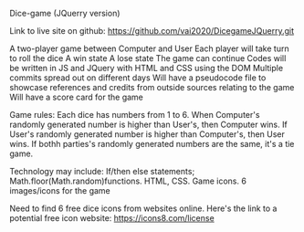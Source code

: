 Dice-game (JQuerry version)

Link to live site on github: https://github.com/vai2020/DicegameJQuerry.git


A two-player game between Computer and User
Each player will take turn to roll the dice
A win state
A lose state
The game can continue
Codes will be written in JS and JQuery with HTML and CSS using the DOM
Multiple commits spread out on different days
Will have a pseudocode file to showcase references and credits from outside sources relating to the game
Will have a score card for the game


Game rules: Each dice has numbers from 1 to 6. When Computer's randomly generated number is higher than User's, then Computer wins. If User's randomly generated number is higher than Computer's, then User wins. If bothh parties's randomly generated numbers are the same, it's a tie game.

Technology may include: If/then else statements; Math.floor(Math.random)functions. HTML, CSS. Game icons. 6 images/icons for the game

Need to find 6 free dice icons from websites online. Here's the link to a potential free icon website: https://icons8.com/license